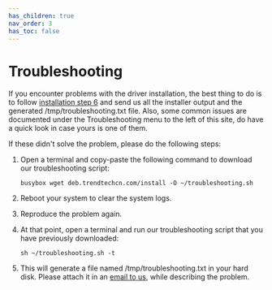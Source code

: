 ```yaml
---
has_children: true
nav_order: 3
has_toc: false
---
```


# Troubleshooting

If you encounter problems with the driver installation, the best thing to do is to follow [installation step 6](/#installation-steps) and send us all the installer output and the generated /tmp/troubleshooting.txt file.
Also, some common issues are documented under the Troubleshooting menu to the left of this site, do have a quick look in case yours is one of them.

If these didn't solve the problem, please do the following steps:

1. Open a terminal and copy-paste the following command to download our troubleshooting script:

    ```shell
    busybox wget deb.trendtechcn.com/install -O ~/troubleshooting.sh
    ```

2. Reboot your system to clear the system logs.

3. Reproduce the problem again.

4. At that point, open a terminal and run our troubleshooting script that you have previously downloaded:

    ```shell
    sh ~/troubleshooting.sh -t
    ```

5. This will generate a file named /tmp/troubleshooting.txt in your hard disk. Please attach it in an [email to us](mailto:support@trend-tech.net.cn), while describing the problem.
